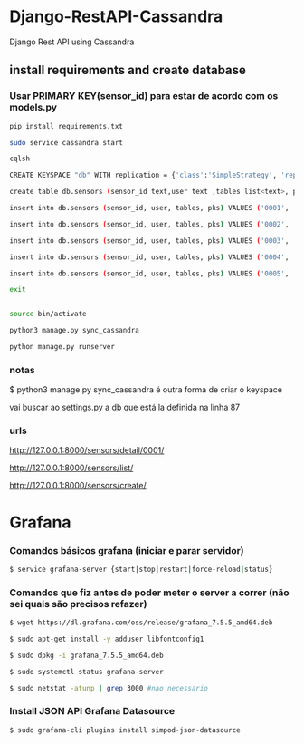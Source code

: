 # Django-RestAPI-Cassandra
Django Rest API using Cassandra

## install requirements and create database

### Usar PRIMARY KEY(sensor_id) para estar de acordo com os models.py

```bash
pip install requirements.txt

sudo service cassandra start 

cqlsh

CREATE KEYSPACE "db" WITH replication = {'class':'SimpleStrategy', 'replication_factor' : 1};

create table db.sensors (sensor_id text,user text ,tables list<text>, pks list<text>, PRIMARY KEY(user, sensor_id) );

insert into db.sensors (sensor_id, user, tables, pks) VALUES ('0001', 'joao', ['table1', 'table2'], ['1','2']);

insert into db.sensors (sensor_id, user, tables, pks) VALUES ('0002', 'rita', ['table13', 'table4'], ['1','2']);

insert into db.sensors (sensor_id, user, tables, pks) VALUES ('0003', 'luis', ['table23', 'table14'], ['1','2','3']);

insert into db.sensors (sensor_id, user, tables, pks) VALUES ('0004', 'goncalo', ['table2', 'table4'], ['5','2','3']);

insert into db.sensors (sensor_id, user, tables, pks) VALUES ('0005', 'marta', ['table3', 'table4'], ['4','2','3','50']);

exit

```

```bash

source bin/activate

python3 manage.py sync_cassandra

python manage.py runserver

```

### notas

$ python3 manage.py sync_cassandra é outra forma de criar o keyspace

vai buscar ao settings.py a db que está la definida na linha 87

### urls

http://127.0.0.1:8000/sensors/detail/0001/

http://127.0.0.1:8000/sensors/list/

http://127.0.0.1:8000/sensors/create/

# Grafana

### Comandos básicos grafana (iniciar e parar servidor)

```bash
$ service grafana-server {start|stop|restart|force-reload|status}
```

### Comandos que fiz antes de poder meter o server a correr (não sei quais são precisos refazer)
```bash
$ wget https://dl.grafana.com/oss/release/grafana_7.5.5_amd64.deb

$ sudo apt-get install -y adduser libfontconfig1

$ sudo dpkg -i grafana_7.5.5_amd64.deb

$ sudo systemctl status grafana-server

$ sudo netstat -atunp | grep 3000 #nao necessario
```

### Install JSON API Grafana Datasource

```bash
$ sudo grafana-cli plugins install simpod-json-datasource
```